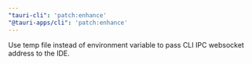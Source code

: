 ```yaml
---
"tauri-cli": 'patch:enhance'
"@tauri-apps/cli": 'patch:enhance'
---
```


Use temp file instead of environment variable to pass CLI IPC websocket address to the IDE.
